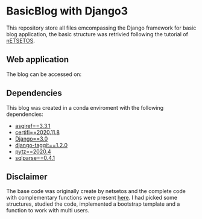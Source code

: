 # BasicBlog with Django3

This repository store all files emcompassing the Django framework for basic blog application, the basic structure was retrivied following the tutorial of [nETSETOS]([https://www.youtube.com/channel/UC7dD1bOWXiJH3lJLsTInxOQ). 

## Web application
The blog can be accessed on:

## Dependencies

This blog was created in a conda enviroment with the following dependencies:
- [asgiref==3.3.1]([https://pypi.org/project/asgiref/])
- [certifi==2020.11.8]([https://pypi.org/project/certifi/])
- [Django==3.0]([https://www.djangoproject.com/])
- [django-taggit==1.2.0]([https://pypi.org/project/django-taggit/])
- [pytz==2020.4]([https://pypi.org/project/pytz/])
- [sqlparse==0.4.1]([https://pypi.org/project/sqlparse/])

## Disclaimer
The base code was originally create by netsetos and the complete code with complementary functions were present [here](https://github.com/netsetos/blog_site). I had picked some structures, studied the code, implemented a bootstrap template and a function to work with multi users.
